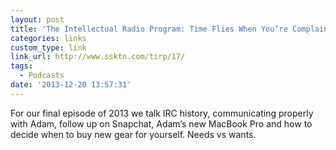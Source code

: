 ```yaml
---
layout: post
title: 'The Intellectual Radio Program: Time Flies When You’re Complaining on the Internet'
categories: links
custom_type: link
link_url: http://www.ssktn.com/tirp/17/
tags:
  - Podcasts
date: '2013-12-20 13:57:31'
---
```

For our final episode of 2013 we talk IRC history, communicating properly with Adam, follow up on Snapchat, Adam’s new MacBook Pro and how to decide when to buy new gear for yourself. Needs vs wants.
